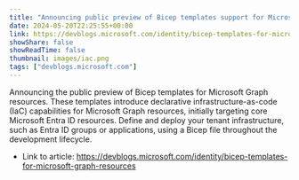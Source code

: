 ```yaml
---
title: "Announcing public preview of Bicep templates support for Microsoft Graph"
date: 2024-05-20T22:25:55+00:00
link: https://devblogs.microsoft.com/identity/bicep-templates-for-microsoft-graph-resources
showShare: false
showReadTime: false
thumbnail: images/iac.png
tags: ["devblogs.microsoft.com"]
---
```

Announcing the public preview of Bicep templates for Microsoft Graph resources. These templates introduce declarative infrastructure-as-code (IaC) capabilities for Microsoft Graph resources, initially targeting core Microsoft Entra ID resources. Define and deploy your tenant infrastructure, such as Entra ID groups or applications, using a Bicep file throughout the development lifecycle.

- Link to article: https://devblogs.microsoft.com/identity/bicep-templates-for-microsoft-graph-resources